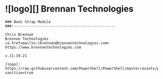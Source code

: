 
# ![logo][] Brennan Technologies

	### Boot Strap Module
	###------------------------------------------------

	Chris Brennan
	Brennan Technologies
	<a href=mailto:cbrennan@brennantechnologies.com>
	https://www.brennantechnologies.com

	v.11.19.21
	
	[logo]: https://raw.githubusercontent.com/PowerShell/PowerShell/master/assets/ps_black_64.svg?sanitize=true
	
	
